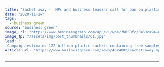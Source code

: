 ```yaml
---
title: "Sachet away -  MPs and business leaders call for ban on plastic sample sachets"
date: "2020-11-26"
tags: 
  - business green
source: "business green"
image_url: "https://www.businessgreen.com/api/v1/wps/3b850fc/3e63ca9e-8aae-43c3-a1ea-21a0a1b9a3e8/2/sachet-iStock-1177145043-185x114.jpg"
image_fp: "/assets/img/post_thumbnails/61.jpg"
lead: "
 Campaign estimates 122 billion plastic sachets containing free samples of perfumes, skincare, and other products are produced each year ..."
article_url: "https://www.businessgreen.com/news/4024002/sachet-away-mps-business-leaders-ban-plastic-sample-sachets"
---
```


---
